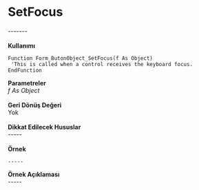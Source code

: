 # SetFocus

\-------\
\
**Kullanımı**

```
Function Form_ButonObject_SetFocus(f As Object)
 'This is called when a control receives the keyboard focus.
EndFunction

```

**Parametreler**\
_f As Object_\
\
**Geri Dönüş Değeri**\
Yok\
\
**Dikkat Edilecek Hususlar**\
\-----\
\
**Örnek**

```
-----
```

**Örnek Açıklaması**\
\-----
